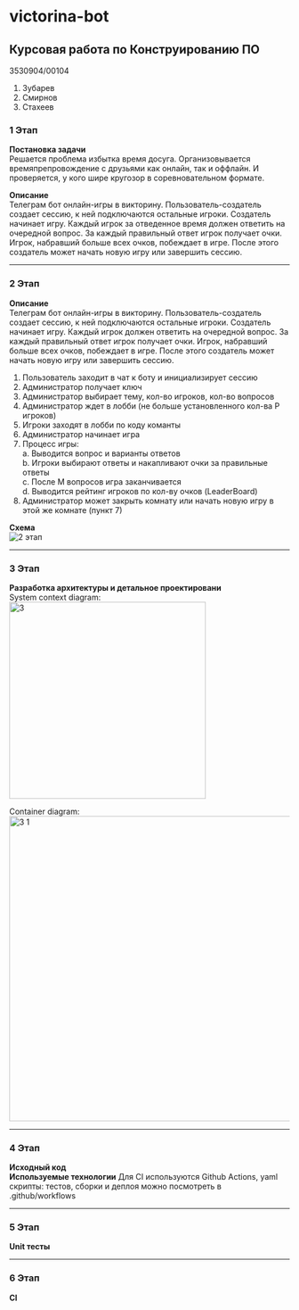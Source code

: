 # victorina-bot

## Курсовая работа по Конструированию ПО 

3530904/00104 
1. Зубарев 
2. Смирнов
3. Стахеев

### 1 Этап  
**Постановка задачи**  
Решается проблема избытка время досуга. Организовывается времяпрепровождение с друзьями как онлайн, так и оффлайн. И проверяется, у кого шире кругозор в соревновательном формате. 

**Описание**  
Телеграм бот онлайн-игры в викторину. Пользователь-создатель создает сессию, к ней подключаются остальные игроки. Создатель начинает игру. Каждый игрок за отведенное время должен ответить на очередной вопрос. За каждый правильный ответ игрок получает очки. Игрок, набравший больше всех очков, побеждает в игре. После этого создатель может начать новую игру или завершить сессию.

***

### 2 Этап   
**Описание**   
Телеграм бот онлайн-игры в викторину. Пользователь-создатель создает сессию, к ней подключаются остальные игроки. Создатель начинает игру. Каждый игрок должен ответить на очередной вопрос. За каждый правильный ответ игрок получает очки. Игрок, набравший больше всех очков, побеждает в игре. После этого создатель может начать новую игру или завершить сессию.

1. Пользователь заходит в чат к боту и инициализирует сессию
2. Администратор получает ключ
3. Администратор выбирает тему, кол-во игроков, кол-во вопросов
4. Администратор ждет в лобби (не больше установленного кол-ва P игроков)
5. Игроки заходят в лобби по коду команты
6. Администратор начинает игра
7. Процесс игры:   
 a. Выводится вопрос и варианты ответов  
 b. Игроки выбирают ответы и накапливают очки за правильные ответы  
 c. После M вопросов игра заканчивается  
 d. Выводится рейтинг игроков по кол-ву очков (LeaderBoard)   
8. Администратор может закрыть комнату или начать новую игру в этой же комнате (пункт 7) 

**Cхема**  
![2 этап](https://user-images.githubusercontent.com/90210620/205923544-cbc8befc-a365-48d0-a1f8-d0036e91bffd.png)

***

### 3 Этап   
**Разработка архитектуры и детальное проектировани**  
System context diagram:   
<img width="353" alt="3 " src="https://user-images.githubusercontent.com/90210620/205928415-be865e62-5bb9-43b8-a48e-5164299db526.png">

Container diagram:   
<img width="547" alt="3 1" src="https://user-images.githubusercontent.com/90210620/205928503-bd7e744a-e487-41a4-ab47-dab9cbc6a339.png">

***

### 4 Этап  
**Исходный код**  
**Используемые технологии**
Для CI используются Github Actions, yaml скрипты: тестов, сборки и деплоя можно посмотреть в .github/workflows

***

### 5 Этап   
**Unit тесты**  

***

### 6 Этап  
**CI**
